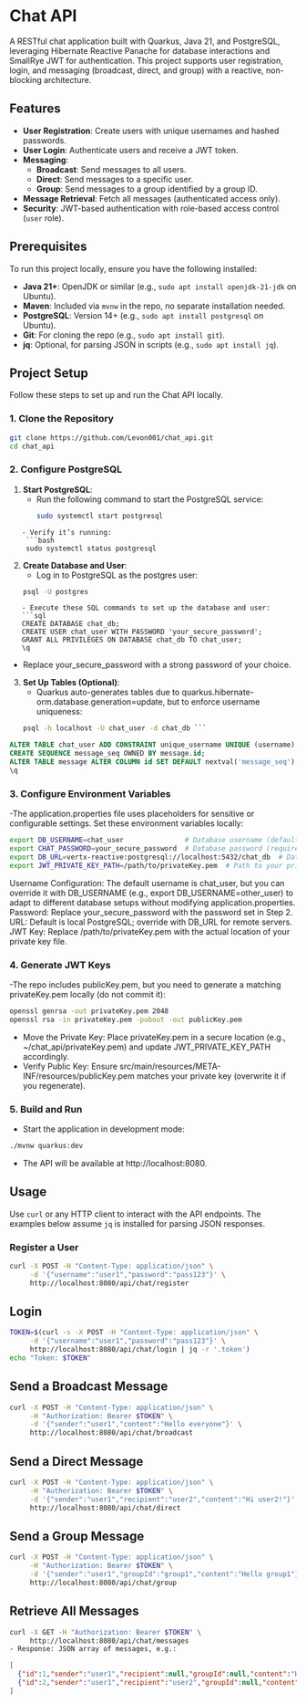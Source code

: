 # Chat API

A RESTful chat application built with Quarkus, Java 21, and PostgreSQL, leveraging Hibernate Reactive Panache for database interactions and SmallRye JWT for authentication. This project supports user registration, login, and messaging (broadcast, direct, and group) with a reactive, non-blocking architecture.

## Features
- **User Registration**: Create users with unique usernames and hashed passwords.
- **User Login**: Authenticate users and receive a JWT token.
- **Messaging**:
  - **Broadcast**: Send messages to all users.
  - **Direct**: Send messages to a specific user.
  - **Group**: Send messages to a group identified by a group ID.
- **Message Retrieval**: Fetch all messages (authenticated access only).
- **Security**: JWT-based authentication with role-based access control (`user` role).

## Prerequisites
To run this project locally, ensure you have the following installed:
- **Java 21+**: OpenJDK or similar (e.g., `sudo apt install openjdk-21-jdk` on Ubuntu).
- **Maven**: Included via `mvnw` in the repo, no separate installation needed.
- **PostgreSQL**: Version 14+ (e.g., `sudo apt install postgresql` on Ubuntu).
- **Git**: For cloning the repo (e.g., `sudo apt install git`).
- **jq**: Optional, for parsing JSON in scripts (e.g., `sudo apt install jq`).

## Project Setup
Follow these steps to set up and run the Chat API locally.

### 1. Clone the Repository
```bash
git clone https://github.com/Levon001/chat_api.git
cd chat_api
```

### 2. Configure PostgreSQL
1. **Start PostgreSQL**:
   - Run the following command to start the PostgreSQL service:
     ```bash
     sudo systemctl start postgresql 
```
   - Verify it’s running:
    ```bash
    sudo systemctl status postgresql 
```

2. **Create Database and User**:
   - Log in to PostgreSQL as the postgres user:
   ```bash
   psql -U postgres 
```
   - Execute these SQL commands to set up the database and user:
   ```sql
   CREATE DATABASE chat_db;
   CREATE USER chat_user WITH PASSWORD 'your_secure_password';
   GRANT ALL PRIVILEGES ON DATABASE chat_db TO chat_user;
   \q 
```
  - Replace your_secure_password with a strong password of your choice.

3. **Set Up Tables (Optional)**:
   - Quarkus auto-generates tables due to quarkus.hibernate-orm.database.generation=update, but to enforce username uniqueness:
   ```bash
   psql -h localhost -U chat_user -d chat_db ```
  ```sql
  ALTER TABLE chat_user ADD CONSTRAINT unique_username UNIQUE (username);
  CREATE SEQUENCE message_seq OWNED BY message.id;
  ALTER TABLE message ALTER COLUMN id SET DEFAULT nextval('message_seq');
  \q 
```

### 3. Configure Environment Variables
-The application.properties file uses placeholders for sensitive or configurable settings. Set these environment variables locally:
```bash
export DB_USERNAME=chat_user               # Database username (default: chat_user)
export CHAT_PASSWORD=your_secure_password  # Database password (required)
export DB_URL=vertx-reactive:postgresql://localhost:5432/chat_db  # Database URL (default)
export JWT_PRIVATE_KEY_PATH=/path/to/privateKey.pem  # Path to your private key
```
Username Configuration: The default username is chat_user, but you can override it with DB_USERNAME (e.g., export DB_USERNAME=other_user) to adapt to different database setups without modifying application.properties.
Password: Replace your_secure_password with the password set in Step 2.
URL: Default is local PostgreSQL; override with DB_URL for remote servers.
JWT Key: Replace /path/to/privateKey.pem with the actual location of your private key file.

### 4. Generate JWT Keys
-The repo includes publicKey.pem, but you need to generate a matching privateKey.pem locally (do not commit it):

```bash
openssl genrsa -out privateKey.pem 2048
openssl rsa -in privateKey.pem -pubout -out publicKey.pem
```
- Move the Private Key: Place privateKey.pem in a secure location (e.g., ~/chat_api/privateKey.pem) and update JWT_PRIVATE_KEY_PATH accordingly.
- Verify Public Key: Ensure src/main/resources/META-INF/resources/publicKey.pem matches your private key (overwrite it if you regenerate).

### 5. Build and Run
- Start the application in development mode:
```bash
./mvnw quarkus:dev 
```
- The API will be available at http://localhost:8080.


## Usage
Use `curl` or any HTTP client to interact with the API endpoints. The examples below assume `jq` is installed for parsing JSON responses.

### Register a User
```bash
curl -X POST -H "Content-Type: application/json" \
     -d '{"username":"user1","password":"pass123"}' \
     http://localhost:8080/api/chat/register
```
## Login
```bash
TOKEN=$(curl -s -X POST -H "Content-Type: application/json" \
     -d '{"username":"user1","password":"pass123"}' \
     http://localhost:8080/api/chat/login | jq -r '.token')
echo "Token: $TOKEN"
```
## Send a Broadcast Message
```bash
curl -X POST -H "Content-Type: application/json" \
     -H "Authorization: Bearer $TOKEN" \
     -d '{"sender":"user1","content":"Hello everyone"}' \
     http://localhost:8080/api/chat/broadcast
```
## Send a Direct Message
```bash
curl -X POST -H "Content-Type: application/json" \
     -H "Authorization: Bearer $TOKEN" \
     -d '{"sender":"user1","recipient":"user2","content":"Hi user2!"}' \
     http://localhost:8080/api/chat/direct
```
## Send a Group Message
```bash
curl -X POST -H "Content-Type: application/json" \
     -H "Authorization: Bearer $TOKEN" \
     -d '{"sender":"user1","groupId":"group1","content":"Hello group1"}' \
     http://localhost:8080/api/chat/group
```
## Retrieve All Messages
```bash
curl -X GET -H "Authorization: Bearer $TOKEN" \
     http://localhost:8080/api/chat/messages
- Response: JSON array of messages, e.g.: 
```
```json
[
  {"id":1,"sender":"user1","recipient":null,"groupId":null,"content":"Hello everyone","timestamp":1741014731898},
  {"id":2,"sender":"user1","recipient":"user2","groupId":null,"content":"Hi user2!","timestamp":1741015150720}
]
```
